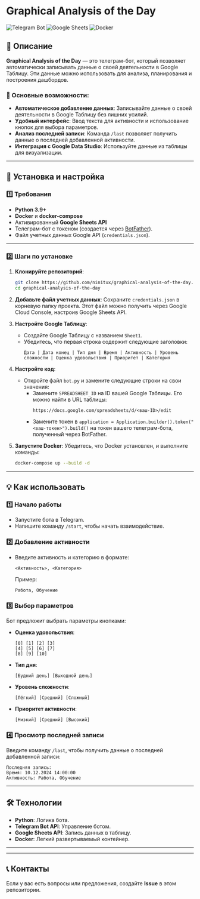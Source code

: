 
# Graphical Analysis of the Day

![Telegram Bot](https://img.shields.io/badge/Telegram-Bot-blue?logo=telegram)
![Google Sheets](https://img.shields.io/badge/Google-Sheets-green?logo=google-sheets)
![Docker](https://img.shields.io/badge/Docker-Ready-blue?logo=docker)

## 📜 Описание

**Graphical Analysis of the Day** — это телеграм-бот, который позволяет автоматически записывать данные о своей деятельности в Google Таблицу. Эти данные можно использовать для анализа, планирования и построения дашбордов.

### 🔑 Основные возможности:
- **Автоматическое добавление данных**: Записывайте данные о своей деятельности в Google Таблицу без лишних усилий.
- **Удобный интерфейс**: Ввод текста для активности и использование кнопок для выбора параметров.
- **Анализ последней записи**: Команда `/last` позволяет получить данные о последней добавленной активности.
- **Интеграция с Google Data Studio**: Используйте данные из таблицы для визуализации.

---

## 🚀 Установка и настройка

### 1️⃣ Требования
- **Python 3.9+**
- **Docker** и **docker-compose**
- Активированный **Google Sheets API**
- Телеграм-бот с токеном (создается через [BotFather](https://core.telegram.org/bots)).
- Файл учетных данных Google API (`credentials.json`).

---

### 2️⃣ Шаги по установке

1. **Клонируйте репозиторий**:
   ```bash
   git clone https://github.com/ninitux/graphical-analysis-of-the-day.git
   cd graphical-analysis-of-the-day
   ```

2. **Добавьте файл учетных данных**:
   Сохраните `credentials.json` в корневую папку проекта. Этот файл можно получить через Google Cloud Console, настроив Google Sheets API.

3. **Настройте Google Таблицу**:
   - Создайте Google Таблицу с названием `Sheet1`.
   - Убедитесь, что первая строка содержит следующие заголовки:
     ```
     Дата | Дата конец | Тип дня | Время | Активность | Уровень сложности | Оценка удовольствия | Приоритет | Категория
     ```

4. **Настройте код**:
   - Откройте файл `bot.py` и замените следующие строки на свои значения:
     - Замените `SPREADSHEET_ID` на ID вашей Google Таблицы. Его можно найти в URL таблицы:
       ```
       https://docs.google.com/spreadsheets/d/<ваш-ID>/edit
       ```
     - Замените токен в `application = Application.builder().token("<ваш-токен>").build()` на токен вашего телеграм-бота, полученный через BotFather.

5. **Запустите Docker**:
   Убедитесь, что Docker установлен, и выполните команды:
   ```bash
   docker-compose up --build -d
   ```

---

## 💡 Как использовать

### 1️⃣ Начало работы
- Запустите бота в Telegram.
- Напишите команду `/start`, чтобы начать взаимодействие.

### 2️⃣ Добавление активности
- Введите активность и категорию в формате:
  ```
  <Активность>, <Категория>
  ```
  Пример:
  ```
  Работа, Обучение
  ```

### 3️⃣ Выбор параметров
Бот предложит выбрать параметры кнопками:
- **Оценка удовольствия**:
  ```
  [0] [1] [2] [3]
  [4] [5] [6] [7]
  [8] [9] [10]
  ```
- **Тип дня**:
  ```
  [Будний день] [Выходной день]
  ```
- **Уровень сложности**:
  ```
  [Лёгкий] [Средний] [Сложный]
  ```
- **Приоритет активности**:
  ```
  [Низкий] [Средний] [Высокий]
  ```

### 4️⃣ Просмотр последней записи
Введите команду `/last`, чтобы получить данные о последней добавленной записи:
```
Последняя запись:
Время: 10.12.2024 14:00:00
Активность: Работа, Обучение
```

---

## 🛠 Технологии

- **Python**: Логика бота.
- **Telegram Bot API**: Управление ботом.
- **Google Sheets API**: Запись данных в таблицу.
- **Docker**: Легкий развертываемый контейнер.

---
---

## 📞 Контакты

Если у вас есть вопросы или предложения, создайте **Issue** в этом репозитории.
